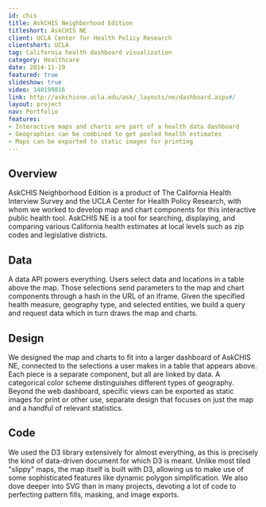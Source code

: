 ```yaml
---
id: chis
title: AskCHIS Neighborhood Edition
titleshort: AskCHIS NE
client: UCLA Center for Health Policy Research
clientshort: UCLA
tag: California health dashboard visualization
category: Healthcare
date: 2014-11-19
featured: true
slideshow: true
video: 140199816
link: http://askchisne.ucla.edu/ask/_layouts/ne/dashboard.aspx#/
layout: project
nav: Portfolio
features:
- Interactive maps and charts are part of a health data dashboard
- Geographies can be combined to get pooled health estimates
- Maps can be exported to static images for printing
---
```


## Overview
AskCHIS Neighborhood Edition is a product of The California Health Interview Survey and the UCLA Center for Health Policy Research, with whom we worked to develop map and chart components for this interactive public health tool. AskCHIS NE is a tool for searching, displaying, and comparing various California health estimates at local levels such as zip codes and legislative districts.

## Data

A data API powers everything. Users select data and locations in a table above the map. Those selections send parameters to the map and chart components through a hash in the URL of an iframe. Given the specified health measure, geography type, and selected entities, we build a query and request data which in turn draws the map and charts.

## Design

We designed the map and charts to fit into a larger dashboard of AskCHIS NE, connected to the selections a user makes in a table that appears above. Each piece is a separate component, but all are linked by data. A categorical color scheme distinguishes different types of geography. Beyond the web dashboard, specific views can be exported as static images for print or other use, separate design that focuses on just the map and a handful of relevant statistics.

## Code

We used the D3 library extensively for almost everything, as this is precisely the kind of data-driven document for which D3 is meant. Unlike most tiled "slippy" maps, the map itself is built with D3, allowing us to make use of some sophisticated features like dynamic polygon simplification. We also dove deeper into SVG than in many projects, devoting a lot of code to perfecting pattern fills, masking, and image exports.
